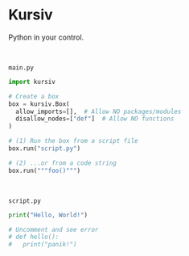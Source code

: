 # Kursiv

Python in your control.

<br />

`main.py`

```python
import kursiv

# Create a box
box = kursiv.Box(
  allow_imports=[],  # Allow NO packages/modules
  disallow_nodes=["def"]  # Allow NO functions
)

# (1) Run the box from a script file
box.run("script.py")

# (2) ...or from a code string
box.run("""foo()""")
```

<br />

`script.py`

```python
print("Hello, World!")

# Uncomment and see error
# def hello():
#   print("panik!")
```

